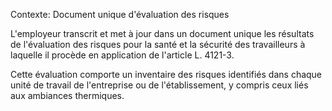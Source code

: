 Contexte: Document unique d'évaluation des risques

L'employeur transcrit et met à jour dans un document unique les résultats de l'évaluation des risques pour la santé et la sécurité des travailleurs à laquelle il procède en application de l'article L. 4121-3.

Cette évaluation comporte un inventaire des risques identifiés dans chaque unité de travail de l'entreprise ou de l'établissement, y compris ceux liés aux ambiances thermiques.